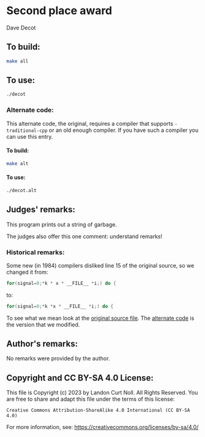 # Second place award

Dave Decot

## To build:

```sh
make all
```

## To use:

```sh
./decot
```

### Alternate code:

This alternate code, the original, requires a compiler that supports
`-traditional-cpp` or an old enough compiler. If you have such a compiler you
can use this entry.

#### To build:

```sh
make alt
```

#### To use:

```sh
./decot.alt
```

## Judges' remarks:

This program prints out a string of garbage.

The judges also offer this one comment: understand remarks!


### Historical remarks:

Some new (in 1984) compilers disliked line 15 of the original source, so we
changed it from:

```c
for(signal=0;*k * x * __FILE__ *i;) do {
```

to:

```c
for(signal=0;*k *x * __FILE__ *i;) do {
```

To see what we mean look at the [original source file](decot.orig.c). The
[alternate code](decot.alt.c) is the version that we modified.


## Author's remarks:

No remarks were provided by the author.

## Copyright and CC BY-SA 4.0 License:

This file is Copyright (c) 2023 by Landon Curt Noll.  All Rights Reserved.
You are free to share and adapt this file under the terms of this license:

    Creative Commons Attribution-ShareAlike 4.0 International (CC BY-SA 4.0)

For more information, see: https://creativecommons.org/licenses/by-sa/4.0/
